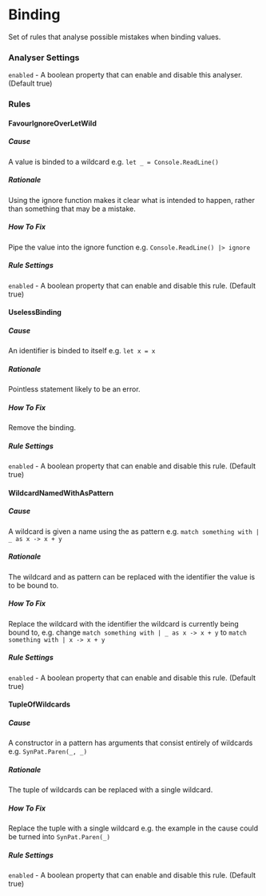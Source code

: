 # Binding

Set of rules that analyse possible mistakes when binding values.

### Analyser Settings

`enabled` - A boolean property that can enable and disable this analyser. (Default true)

### Rules

#### FavourIgnoreOverLetWild

##### Cause

A value is binded to a wildcard e.g. `let _ = Console.ReadLine()`

##### Rationale

Using the ignore function makes it clear what is intended to happen, rather than something that may be a mistake.

##### How To Fix

Pipe the value into the ignore function e.g. `Console.ReadLine() |> ignore`

##### Rule Settings

`enabled` - A boolean property that can enable and disable this rule. (Default true)

#### UselessBinding

##### Cause

An identifier is binded to itself e.g. `let x = x`

##### Rationale

Pointless statement likely to be an error.

##### How To Fix

Remove the binding.

##### Rule Settings

`enabled` - A boolean property that can enable and disable this rule. (Default true)

#### WildcardNamedWithAsPattern

##### Cause

A wildcard is given a name using the as pattern e.g. `match something with | _ as x -> x + y`

##### Rationale

The wildcard and as pattern can be replaced with the identifier the value is to be bound to.

##### How To Fix

Replace the wildcard with the identifier the wildcard is currently being bound to, e.g. change `match something with | _ as x -> x + y` to `match something with | x -> x + y`

##### Rule Settings

`enabled` - A boolean property that can enable and disable this rule. (Default true)

#### TupleOfWildcards

##### Cause

A constructor in a pattern has arguments that consist entirely of wildcards e.g. `SynPat.Paren(_, _)`

##### Rationale

The tuple of wildcards can be replaced with a single wildcard.

##### How To Fix

Replace the tuple with a single wildcard e.g. the example in the cause could be turned into `SynPat.Paren(_)`

##### Rule Settings

`enabled` - A boolean property that can enable and disable this rule. (Default true)
